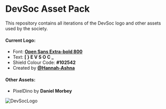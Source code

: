 # DevSoc Asset Pack
This repository contains all iterations of the DevSoc logo and other assets used by the society.

#### Current Logo:
- Font: [**Open Sans Extra-bold 800**](https://fonts.google.com/specimen/Open+Sans?query=Open+sans)
- Text: **[ } E V S O C _**
- Shield Colour Code: **#102542**
- Created by [**@Hannah-Ashna**](https://github.com/Hannah-Ashna)

#### Other Assets:
- PixelDino by **Daniel Morbey**

![DevSocLogo](https://github.com/NTUDevSoc/Asset-Pack/blob/master/Current%20Logo/Shield%20Logo/Logo.png)
